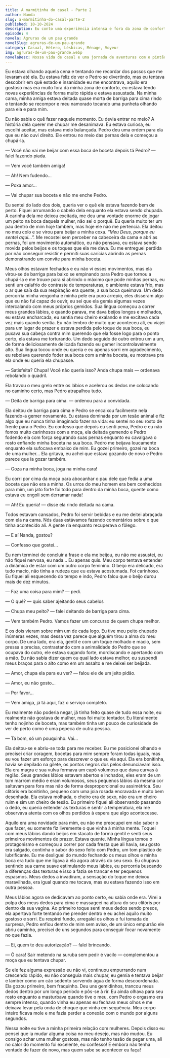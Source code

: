 ```yaml
---
title: A marmitinha do casal - Parte 2
author: Nanda
slug: a-marmitinha-do-casal-parte-2
published: 10-10-2024
description: Eu conto uma experiência intensa e fora da zona de conforto com o parceiro e uma amiga, explorando novas dinâmicas e sentimentos durante a noite.
episode: 4
novela: Agruras de um pau grande
novelSlug: agruras-de-um-pau-grande
category: Casual, Hétero, Lésbicas, Ménage, Voyeur
img: agruras-de-um-pau-grande.webp
novelaDesc: Nossa vida de casal e uma jornada de aventuras com o pintão enorme do Pedro.
---
```


Eu estava olhando aquela cena e tentando me recordar dos passos que me levaram até ela. Eu estava feliz de ver o Pedro se divertindo, mas eu tentava descobrir em quê estado e insanidade eu me encontrava, aquilo era gostoso mas era muito fora da minha zona de conforto, eu estava tendo novas experiências de forma muito rápida e estava assustada. Na minha cama, minha amiga estava deitada quase morta de barriga para cima rindo e tentando se recompor e meu namorado tocando uma punheta olhando para ela e para mim.

Eu não sabia o quê fazer naquele momento. Eu devia entrar no meio? A história dela querer me chupar me desanimava. Eu estava curiosa, eu escolhi aceitar, mas estava meio balançada. Pedro deu uma ordem para ela que eu não ouvi direito. Ele entrou no meio das pernas dela e começou a chupá-la.

— Você não vai me beijar com essa boca de boceta depois tá Pedro? — falei fazendo piada.

— Vem você também amiga!

— Ah! Nem fudendo…

— Poxa amor…

— Vai chupar sua boceta e não me enche Pedro.

Eu sentei do lado dos dois, queria ver o quê ele estava fazendo bem de perto. Fiquei arrumando o cabelo dela enquanto ela estava sendo chupada. A carinha dela me deixou excitada, me deu uma vontade enorme de jogar um peito na boca daquela mulher, não sei o porquê. Eu queria muito ter um pau dentro de mim hoje também, mas hoje ele não me pertencia. Ela deitou no meu colo e se virou para beijar a minha coxa. _“Meu Deus, porque eu sentei aqui…”._ Me recostei sem perceber na cabeceira da cama e abri as pernas, foi um movimento automático, eu não pensava, eu estava sendo movida pelos beijos e os toques que ela me dava. Eu me entreguei perdida por não conseguir resistir e permiti suas carícias abrindo as pernas demonstrando um convite para minha boceta.

Meus olhos estavam fechados e eu não vi esses movimentos, mas ela virou-se de barriga para baixo se empinando para Pedro que tornou a chupá-la e me trouxe para si abrindo o máximo que pode minhas pernas, eu senti um calafrio do contraste de temperaturas, o ambiente estava frio, mas o ar que saía da sua respiração era quente, a sua boca queimava. Um dedo percorria minha vergonha e minha pele era puro arrepio, eles disseram algo que eu não fui capaz de ouvir, eu sei que ela gemia algumas vezes intercalando com meus próprios gemidos. Sua língua começou a correr meus grandes lábios, e quando parava, me dava beijos longos e molhados, eu estava encharcada, eu sentia meu cheiro exalando e me excitava cada vez mais quando sentia. Eu não lembro de muito que aconteceu ali, eu viajei para um lugar de prazer e estava perdida pelo toque de sua boca, eu puxava sua cabeça contra mim querendo que ela fosse logo para o ponto certo, ela estava me torturando. Um dedo seguido de outro entrou um a um, de forma deliciosamente delicada fazendo eu gemer incontrolavelmente alto. Sua língua tocou onde eu queria e eu apenas sorri em agradecimento, eu rebolava querendo foder sua boca com a minha boceta, eu mostrava pra ela onde eu queria ela chupasse.

— Satisfeita? Chupa! Você não queria isso? Anda chupa mais — ordenava rebolando o quadril.

Ela travou o meu grelo entre os lábios e acelerou os dedos me colocando no caminho certo, mas Pedro atrapalhou tudo.

— Deita de barriga para cima. — ordenou para a convidada.

Ela deitou de barriga para cima e Pedro se encaixou facilmente nela fazendo-a gemer novamente. Eu estava dominada por um tesão animal e fiz algo que eu nunca tinha imaginado fazer na vida: eu sentei no seu rosto de frente para o Pedro. Eu confesso que depois eu senti pena, Pedro e eu não fomos muito carinhosos com a moça, ela deitada gemendo e Pedro fodendo ela com força segurando suas pernas enquanto eu cavalgava o rosto enfiando minha boceta na sua boca. Pedro me beijava loucamente enquanto ela sufocava embaixo de mim. Eu gozei primeiro, gozei na boca de uma mulher… Ela gritava, eu achei que estava gozando de novo e Pedro parece que ia gozar também.

— Goza na minha boca, joga na minha cara!

Eu corri por cima da moça para abocanhar o pau dele que fedia a uma boceta que não era a minha. Os urros do meu homem era bem conhecidos para mim, um jato forte foi todo para dentro da minha boca, quente como estava eu engoli sem derramar nada!

— Ah! Eu queria! — disse ela rindo deitada na cama.

Todos estavam cansados, Pedro foi servir bebidas e eu me deitei abraçada com ela na cama. Nós duas estávamos fazendo comentários sobre o que tinha acontecido ali. A gente ria enquanto recuperava o fôlego.

— E aí Nanda, gostou?

— Confesso que gostei…

Eu nem terminei de concluir a frase e ela me beijou, eu não me assustei, eu não fiquei nervosa, eu nada… Eu apenas quis. Meu corpo tentava entender a dinâmica de estar com um outro corpo feminino. O beijo era delicado, era tudo macio, não tinha a rudeza que eu estava acostumada. Foi carinhoso. Eu fiquei ali esquecendo do tempo e indo, Pedro falou que o beijo durou mais de dez minutos.

— Faz uma coisa para mim? — pedi.

— O quê? — quis saber ajeitando seus cabelos

— Chupa meu peito? — falei deitando de barriga para cima.

— Vem também Pedro. Vamos fazer um concurso de quem chupa melhor.

E os dois vieram sobre mim um de cada logo. Eu tive meu peito chupado inúmeras vezes, mas dessa vez parece que alguém tirou a alma do meu corpo. De uma lado, era ela, gentil e com um toque molhado e macio, sem pressa e precisa, contrastando com a animalidade do Pedro que se ocupava do outro, ele estava sugando forte, mordiscando e apertando com a mão. Eu não sabia dizer quem ou qual lado estava melhor, eu suspendi meus braços para o alto como em um assalto e me deixei ser beijada.

— Amor, chupa ela para eu ver? — falou ele de um jeito pidão.

— Amor, eu não gosto…

— Por favor…

— Vem amiga, já tá aqui, faz o serviço completo.

Eu realmente não poderia negar, já tinha feito quase de tudo essa noite, eu realmente não gostava de mulher, mas foi muito tentador. Eu literalmente tenho nojinho de boceta, mas também tinha um pouco de curiosidade de ver de perto como é uma pepeca de outra pessoa.

— Tá bom, só um pouquinho. Vai...

Ela deitou-se e abriu-se toda para me receber. Eu me posicionei olhando e precisei criar coragem, bocetas para mim sempre foram todas iguais, mas eu vou fazer um esforço para descrever o que eu via aqui. Ela era bonitinha, havia se depilado na gilete, os pontos negros dos pelos denunciavam isso. Ela era magra e sua vulva formava um capô volumoso que dava curvas à região. Seus grandes lábios estavam abertos e inchados, eles eram de um tom marrom médio e eram volumosos, seus pequenos lábios da mesma cor saltavam para fora mas não de forma desproporcional ou assimétrica. Seu clitóris era bonitinho, pequeno com uma joia rosada encravada e muito bem desenhada. Ela estava molhada, o cheiro era de sexo, não era um cheiro ruim e sim um cheiro de tesão. Eu primeiro fiquei ali observando passando o dedo, eu queria entender as texturas e sentir a temperatura, ela me observava atenta com os olhos perdidos à espera que algo acontecesse.

Aquilo era uma novidade para mim, eu não me preocupei em não saber o que fazer, eu somente fiz livremente o que vinha à minha mente. Toquei com meus lábios dando beijos em stacato de forma gentil e senti seus primeiros movimentos de prazer. Estava quente. Minha língua tomou o protagonismo e começou a correr por cada fresta que ali havia, seu gosto era salgado, continha o sabor do sexo feito com Pedro, um tom plástico de lubrificante. Eu me desliguei do mundo fechando os meus olhos e minha boca era tudo que me ligava à ela agora através do seu sexo. Eu chupava sentindo sua carne suave estimulando meus lábios, eu percorria buscando a diferenças das texturas e isso a fazia se trancar e ter pequenos espasmos. Meus dedos a invadiram, a sensação do toque me deixou maravilhada, era igual quando me tocava, mas eu estava fazendo isso em outra pessoa.

Meus lábios agora se dedicavam ao ponto certo, eu sabia onde era. Virei a polpa dos meus dedos para cima e massageei na altura do seu clitóris por dentro da sua vagina. Ao primeiro toque senti meus dedos sendo presos, ela apertava forte tentando me prender dentro e eu achei aquilo muito gostoso e sorri. Eu respirei fundo, arregalei os olhos e fui tomada de surpresa, Pedro enfiou dentro de mim sem aviso, de um único empurrão ele abriu caminho, precisei de uns segundos para conseguir focar novamente no que fazia.

— Ei, quem te deu autorização? — falei brincando.

— Ô cara! Sair metendo na suruba sem pedir é vacilo — complementou a moça que eu tentava chupar.

Se ele fez alguma expressão eu não vi, continuou empurrando num crescendo rápido, eu não conseguia mais chupar, eu gemia e tentava beijar e lamber como um cão sedento sorvendo água de forma descoordenada. Ela gozou primeiro, bem fraquinho. Deu uns gemidinhos, trancou meus dedos dentro por um longo período e pôs-se à rir. Eu ainda olhava para seu rosto enquanto a masturbava quando tive o meu, com Pedro o orgasmo era sempre intenso, quando vinha eu apenas eu fechava meus olhos e me deixava levar pela onda de choque que vinha em sequência. Meu corpo inteiro ficava mole e me fazia perder a conexão com o mundo por alguns segundos.

Nessa noite eu tive a minha primeira relação com mulheres. Depois disso eu pensei que ia mudar alguma coisa no meu desejo, mas não mudou. Eu consigo achar uma mulher gostosa, mas não tenho tesão de pegar uma, ali no calor do momento foi excelente, eu confesso! E embora não tenha vontade de fazer de novo, mas quem sabe se acontecer eu faça!
